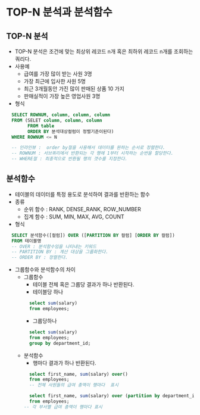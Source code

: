 # TOP-N 분석과 분석함수

## TOP-N 분석
- TOP-N 분석은 조건에 맞는 최상위 레코드 n개 혹은 최하위 레코드 n개를 조회하는 쿼리다.
- 사용예
  + 급여를 가장 많이 받는 사원 3명
  + 가장 최근에 입사한 사원 5명
  + 최근 3개월동안 가진 많이 판매된 상품 10 가지
  + 판매실적이 가장 높은 영업사원 3명
- 형식
```sql
  SELECT ROWNUM, column, column, column
  FROM (SELET column, column, column
        FROM table
        ORDER BY 분석대상컬럼이 정렬기준이된다)
  WHERE ROWNUM <= N

  -- 인라인뷰 :  order by절을 사용해서 데이터를 원하는 순서로 정렬한다.
  -- ROWNUM : 서브쿼리에서 반환되는 각 행에 1부터 시작하는 순번을 할당한다.
  -- WHERE절 : 최종적으로 반환될 행의 갯수를 지정한다.
```
## 분석함수
- 테이블의 데이터를 특정 용도로 분석하여 결과를 반환하는 함수
- 종류
  + 순위 함수 : RANK, DENSE_RANK, ROW_NUMBER
  + 집계 함수 : SUM, MIN, MAX, AVG, COUNT
- 형식
```sql
  SELECT 분석함수([컬럼]) OVER ([PARTITION BY 컬럼] [ORDER BY 컬럼])
  FROM 테이블명
  -- OVER : 분석함수임을 나타내는 키워드
  -- PARTITION BY : 계산 대상을 그룹화한다.
  -- ORDER BY : 정렬한다.
```
- 그룹함수와 분석함수의 차이
  + 그룹함수
    * 테이블 전체 혹은 그룹당 결과가 하나 반환된다.
    * 테이블당 하나
    ```sql
      select sum(salary)
      from employees;
    ```
    * 그룹당하나
    ```sql
      select sum(salary)	
      from employees; 
      group by department_id;
    ```
  + 분석함수
    * 행마다 결과가 하나 반환된다.
    ```sql
      select first_name, sum(salary) over()
      from employees;
      -- 전체 사원들의 급여 총액이 행마다  표시		
    ```
    ```sql
      select first_name, sum(salary) over (partition by department_id)
      from employees;
    -- 각 부서별 급여 총액이 행마다 표시
    ```









		
